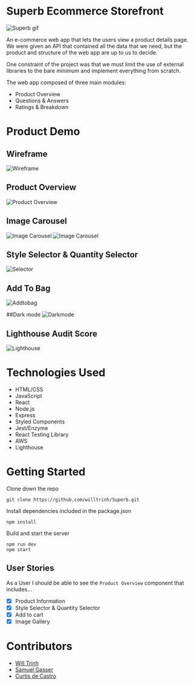 # Superb Ecommerce Storefront

![Superb gif](https://raw.githubusercontent.com/willtrinh/Superb/master/assets/Superb.gif)

An e-commerce web app that lets the users view a product details page. We were given an API that contained all the data that we need, but the product and structure of the web app are up to us to decide.

One constraint of the project was that we must limit the use of external libraries to the bare minimum and implement everything from scratch.

The web app composed of three main modules:

- Product Overview
- Questions & Answers
- Ratings & Breakdown

# Product Demo

## Wireframe
![Wireframe](https://raw.githubusercontent.com/willtrinh/Superb/master/assets/wireframe.png)

## Product Overview
![Product Overview](https://raw.githubusercontent.com/willtrinh/Superb/master/assets/Product%20overview.png)

## Image Carousel
![Image Carousel](https://raw.githubusercontent.com/willtrinh/Superb/master/assets/carousel.gif)
![Image Carousel](https://raw.githubusercontent.com/willtrinh/Superb/master/assets/Carousel.png)

## Style Selector & Quantity Selector
![Selector](https://raw.githubusercontent.com/willtrinh/Superb/master/assets/selector.gif)

## Add To Bag
![Addtobag](https://raw.githubusercontent.com/willtrinh/Superb/master/assets/addtobag.gif)

##Dark mode
![Darkmode](https://raw.githubusercontent.com/willtrinh/Superb/master/assets/Dark%20mode.png)

## Lighthouse Audit Score
![Lighthouse](https://raw.githubusercontent.com/willtrinh/Superb/master/assets/Lighthouse%20score.png)

# Technologies Used

- HTML/CSS
- JavaScript
- React
- Node.js
- Express
- Styled Components
- Jest/Enzyme
- React Testing Library
- AWS
- Lighthouse

# Getting Started

Clone down the repo

```
git clone https://github.com/willtrinh/Superb.git
```

Install dependencies included in the package.json

```
npm install
```

Build and start the server

```
npm run dev
npm start
```

## User Stories

As a User I should be able to see the `Product Overview` component that includes...

- [x] Product Information
- [x] Style Selector & Quantity Selector
- [x] Add to cart
- [x] Image Gallery

# Contributors

- [Will Trinh](https://github.com/willtrinh)
- [Samuel Gasser](https://github.com/sgasser94)
- [Curtis de Castro](https://github.com/CurtisDeCastro)
